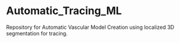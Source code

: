 # Automatic_Tracing_ML
Repository for Automatic Vascular Model Creation using localized 3D segmentation for tracing.
